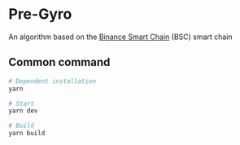 # Pre-Gyro

An algorithm based on the [Binance Smart Chain](https://www.binance.org/en/smartChain) (BSC) smart chain

## Common command

```bash
# Dependent installation
yarn

# Start
yarn dev

# Build
yarn build

```
